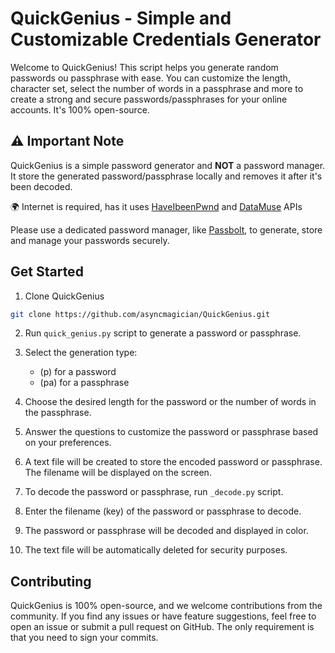 # QuickGenius - Simple and Customizable Credentials Generator

Welcome to QuickGenius! This script helps you generate random passwords ou passphrase with ease. You can customize the length, character set, select the number of words in a passphrase and more to create a strong and secure passwords/passphrases for your online accounts. It's 100% open-source. 

## ⚠️ Important Note
QuickGenius is a simple password generator and **NOT** a password manager. It store the generated password/passphrase locally and removes it after it's been decoded.

🌍 Internet is required, has it uses [HaveIbeenPwnd](https://haveibeenpwned.com/API/v2) and [DataMuse](https://haveibeenpwned.com/API/v2) APIs

Please use a dedicated password manager, like [Passbolt](https://github.com/passbolt), to generate, store and manage your passwords securely.

## Get Started

1. Clone QuickGenius
```bash
git clone https://github.com/asyncmagician/QuickGenius.git
```

2. Run `quick_genius.py` script to generate a password or passphrase.

3. Select the generation type:
    - (p) for a password
    - (pa) for a passphrase

4. Choose the desired length for the password or the number of words in the passphrase.
5. Answer the questions to customize the password or passphrase based on your preferences.
6. A text file will be created to store the encoded password or passphrase. The filename will be displayed on the screen.
7. To decode the password or passphrase, run `_decode.py` script.
8. Enter the filename (key) of the password or passphrase to decode.
9. The password or passphrase will be decoded and displayed in color.
10. The text file will be automatically deleted for security purposes.

## Contributing
QuickGenius is 100% open-source, and we welcome contributions from the community. If you find any issues or have feature suggestions, feel free to open an issue or submit a pull request on GitHub. The only requirement is that you need to sign your commits. 